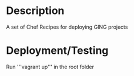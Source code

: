 Description
===========
A set of Chef Recipes for deploying GING projects

Deployment/Testing
==================
Run '''vagrant up''' in the root folder